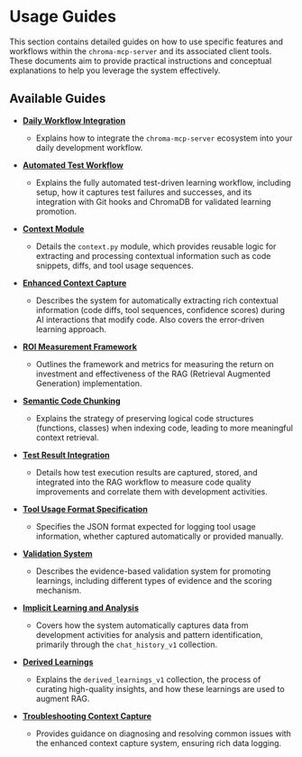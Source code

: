 # Usage Guides

This section contains detailed guides on how to use specific features and workflows within the `chroma-mcp-server` and its associated client tools. These documents aim to provide practical instructions and conceptual explanations to help you leverage the system effectively.

## Available Guides

- **[Daily Workflow Integration](./daily_workflow_integration.md)**
  - Explains how to integrate the `chroma-mcp-server` ecosystem into your daily development workflow.

- **[Automated Test Workflow](./automated_test_workflow.md)**
  - Explains the fully automated test-driven learning workflow, including setup, how it captures test failures and successes, and its integration with Git hooks and ChromaDB for validated learning promotion.

- **[Context Module](./context_module.md)**
  - Details the `context.py` module, which provides reusable logic for extracting and processing contextual information such as code snippets, diffs, and tool usage sequences.

- **[Enhanced Context Capture](./enhanced_context_capture.md)**
  - Describes the system for automatically extracting rich contextual information (code diffs, tool sequences, confidence scores) during AI interactions that modify code. Also covers the error-driven learning approach.

- **[ROI Measurement Framework](./roi_measurement.md)**
  - Outlines the framework and metrics for measuring the return on investment and effectiveness of the RAG (Retrieval Augmented Generation) implementation.

- **[Semantic Code Chunking](./semantic_chunking.md)**
  - Explains the strategy of preserving logical code structures (functions, classes) when indexing code, leading to more meaningful context retrieval.

- **[Test Result Integration](./test_result_integration.md)**
  - Details how test execution results are captured, stored, and integrated into the RAG workflow to measure code quality improvements and correlate them with development activities.

- **[Tool Usage Format Specification](./tool_usage_format.md)**
  - Specifies the JSON format expected for logging tool usage information, whether captured automatically or provided manually.

- **[Validation System](./validation_system.md)**
  - Describes the evidence-based validation system for promoting learnings, including different types of evidence and the scoring mechanism.

- **[Implicit Learning and Analysis](./implicit_learning.md)**
  - Covers how the system automatically captures data from development activities for analysis and pattern identification, primarily through the `chat_history_v1` collection.

- **[Derived Learnings](./derived_learnings.md)**
  - Explains the `derived_learnings_v1` collection, the process of curating high-quality insights, and how these learnings are used to augment RAG.

- **[Troubleshooting Context Capture](./troubleshooting_context_capture.md)**
  - Provides guidance on diagnosing and resolving common issues with the enhanced context capture system, ensuring rich data logging.

